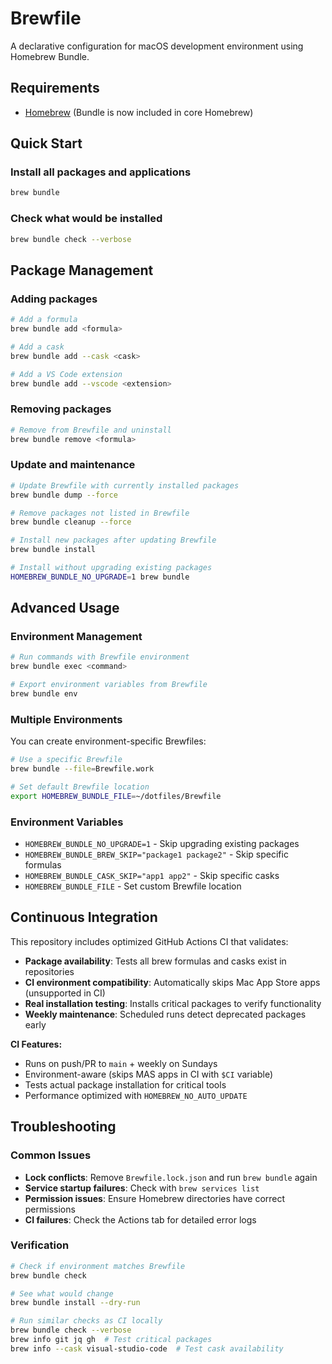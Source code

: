 # Brewfile

A declarative configuration for macOS development environment using Homebrew Bundle.

## Requirements

* [Homebrew](https://brew.sh) (Bundle is now included in core Homebrew)

## Quick Start

### Install all packages and applications
```sh
brew bundle
```

### Check what would be installed
```sh
brew bundle check --verbose
```

## Package Management

### Adding packages
```sh
# Add a formula
brew bundle add <formula>

# Add a cask
brew bundle add --cask <cask>

# Add a VS Code extension  
brew bundle add --vscode <extension>
```

### Removing packages
```sh
# Remove from Brewfile and uninstall
brew bundle remove <formula>
```

### Update and maintenance
```sh
# Update Brewfile with currently installed packages
brew bundle dump --force

# Remove packages not listed in Brewfile
brew bundle cleanup --force

# Install new packages after updating Brewfile
brew bundle install

# Install without upgrading existing packages
HOMEBREW_BUNDLE_NO_UPGRADE=1 brew bundle
```

## Advanced Usage

### Environment Management
```sh
# Run commands with Brewfile environment
brew bundle exec <command>

# Export environment variables from Brewfile
brew bundle env
```

### Multiple Environments
You can create environment-specific Brewfiles:
```sh
# Use a specific Brewfile
brew bundle --file=Brewfile.work

# Set default Brewfile location
export HOMEBREW_BUNDLE_FILE=~/dotfiles/Brewfile
```

### Environment Variables
- `HOMEBREW_BUNDLE_NO_UPGRADE=1` - Skip upgrading existing packages
- `HOMEBREW_BUNDLE_BREW_SKIP="package1 package2"` - Skip specific formulas
- `HOMEBREW_BUNDLE_CASK_SKIP="app1 app2"` - Skip specific casks
- `HOMEBREW_BUNDLE_FILE` - Set custom Brewfile location

## Continuous Integration

This repository includes optimized GitHub Actions CI that validates:
- **Package availability**: Tests all brew formulas and casks exist in repositories
- **CI environment compatibility**: Automatically skips Mac App Store apps (unsupported in CI)
- **Real installation testing**: Installs critical packages to verify functionality
- **Weekly maintenance**: Scheduled runs detect deprecated packages early

**CI Features:**
- Runs on push/PR to `main` + weekly on Sundays
- Environment-aware (skips MAS apps in CI with `$CI` variable)
- Tests actual package installation for critical tools
- Performance optimized with `HOMEBREW_NO_AUTO_UPDATE`

## Troubleshooting

### Common Issues
- **Lock conflicts**: Remove `Brewfile.lock.json` and run `brew bundle` again
- **Service startup failures**: Check with `brew services list`
- **Permission issues**: Ensure Homebrew directories have correct permissions
- **CI failures**: Check the Actions tab for detailed error logs

### Verification
```sh
# Check if environment matches Brewfile
brew bundle check

# See what would change
brew bundle install --dry-run

# Run similar checks as CI locally
brew bundle check --verbose
brew info git jq gh  # Test critical packages
brew info --cask visual-studio-code  # Test cask availability
```
